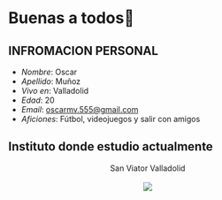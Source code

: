 # Buenas a todos👋

## INFROMACION PERSONAL
* *Nombre*: Oscar 
* *Apellido*: Muñoz
* *Vivo en*: Valladolid
* *Edad*: 20
* *Email*: oscarmv.555@gmail.com
* *Aficiones*: Fútbol, videojuegos y salir con amigos


## Instituto donde estudio actualmente

<p align="center">
San Viator Valladolid
  <br><br>
  <img src="https://static.wixstatic.com/media/8df825_d137c282dc52440db7c339ca280619c4~mv2.jpg/v1/fill/w_180,h_84,al_c,q_80,usm_0.66_1.00_0.01,enc_auto/8df825_d137c282dc52440db7c339ca280619c4~mv2.jpg">
</p>


